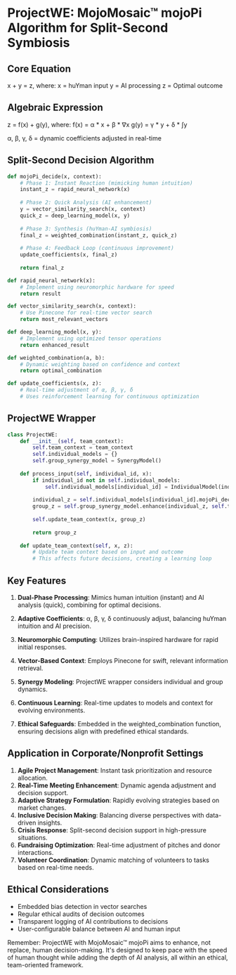 # ProjectWE: MojoMosaic™ mojoPi Algorithm for Split-Second Symbiosis

## Core Equation
x + y = z, where:
x = huYman input
y = AI processing
z = Optimal outcome

## Algebraic Expression
z = f(x) + g(y), where:
f(x) = α * x + β * ∇x
g(y) = γ * y + δ * ∫y

α, β, γ, δ = dynamic coefficients adjusted in real-time

## Split-Second Decision Algorithm

```python
def mojoPi_decide(x, context):
    # Phase 1: Instant Reaction (mimicking human intuition)
    instant_z = rapid_neural_network(x)
    
    # Phase 2: Quick Analysis (AI enhancement)
    y = vector_similarity_search(x, context)
    quick_z = deep_learning_model(x, y)
    
    # Phase 3: Synthesis (huYman-AI symbiosis)
    final_z = weighted_combination(instant_z, quick_z)
    
    # Phase 4: Feedback Loop (continuous improvement)
    update_coefficients(x, final_z)
    
    return final_z

def rapid_neural_network(x):
    # Implement using neuromorphic hardware for speed
    return result

def vector_similarity_search(x, context):
    # Use Pinecone for real-time vector search
    return most_relevant_vectors

def deep_learning_model(x, y):
    # Implement using optimized tensor operations
    return enhanced_result

def weighted_combination(a, b):
    # Dynamic weighting based on confidence and context
    return optimal_combination

def update_coefficients(x, z):
    # Real-time adjustment of α, β, γ, δ
    # Uses reinforcement learning for continuous optimization
```

## ProjectWE Wrapper

```python
class ProjectWE:
    def __init__(self, team_context):
        self.team_context = team_context
        self.individual_models = {}
        self.group_synergy_model = SynergyModel()
    
    def process_input(self, individual_id, x):
        if individual_id not in self.individual_models:
            self.individual_models[individual_id] = IndividualModel(individual_id)
        
        individual_z = self.individual_models[individual_id].mojoPi_decide(x, self.team_context)
        group_z = self.group_synergy_model.enhance(individual_z, self.team_context)
        
        self.update_team_context(x, group_z)
        
        return group_z
    
    def update_team_context(self, x, z):
        # Update team context based on input and outcome
        # This affects future decisions, creating a learning loop
```

## Key Features

1. **Dual-Phase Processing**: Mimics human intuition (instant) and AI analysis (quick), combining for optimal decisions.

2. **Adaptive Coefficients**: α, β, γ, δ continuously adjust, balancing huYman intuition and AI precision.

3. **Neuromorphic Computing**: Utilizes brain-inspired hardware for rapid initial responses.

4. **Vector-Based Context**: Employs Pinecone for swift, relevant information retrieval.

5. **Synergy Modeling**: ProjectWE wrapper considers individual and group dynamics.

6. **Continuous Learning**: Real-time updates to models and context for evolving environments.

7. **Ethical Safeguards**: Embedded in the weighted_combination function, ensuring decisions align with predefined ethical standards.

## Application in Corporate/Nonprofit Settings

1. **Agile Project Management**: Instant task prioritization and resource allocation.
2. **Real-Time Meeting Enhancement**: Dynamic agenda adjustment and decision support.
3. **Adaptive Strategy Formulation**: Rapidly evolving strategies based on market changes.
4. **Inclusive Decision Making**: Balancing diverse perspectives with data-driven insights.
5. **Crisis Response**: Split-second decision support in high-pressure situations.
6. **Fundraising Optimization**: Real-time adjustment of pitches and donor interactions.
7. **Volunteer Coordination**: Dynamic matching of volunteers to tasks based on real-time needs.

## Ethical Considerations

- Embedded bias detection in vector searches
- Regular ethical audits of decision outcomes
- Transparent logging of AI contributions to decisions
- User-configurable balance between AI and human input

Remember: ProjectWE with MojoMosaic™ mojoPi aims to enhance, not replace, human decision-making. It's designed to keep pace with the speed of human thought while adding the depth of AI analysis, all within an ethical, team-oriented framework.

